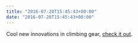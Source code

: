 ```yaml
---
title: "2016-07-20T15:45:43+00:00"
date: "2016-07-20T15:45:43+00:00"
---
```


Cool new innovations in climbing gear, [check it out](https://www.thebmc.co.uk/outdoor-climbing-gear-2017-future-revealed-friedrichshafen).
